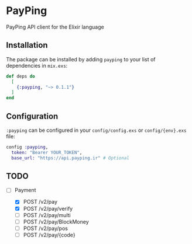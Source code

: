 # PayPing

[comment]: <> "[![Build Status](https://travis-ci.org/msudgh/payping.svg?branch=master)](https://travis-ci.org/msudgh/payping) [![Inline docs](https://inch-ci.org/github/msudgh/payping.svg)](https://inch-ci.org/github/msudgh/payping) [![Hex Docs](https://img.shields.io/badge/hex-docs-9768d1.svg)](https://hexdocs.pm/payping) [![Coverage Status](https://coveralls.io/repos/github/msudgh/payping/badge.svg?branch=master)](https://coveralls.io/github/msudgh/payping?branch=master) [![Deps Status](https://beta.hexfaktor.org/badge/all/github/msudgh/payping.svg)](https://beta.hexfaktor.org/github/msudgh/payping) [![hex.pm version](https://img.shields.io/hexpm/v/payping.svg)](https://hex.pm/packages/payping) [![hex.pm downloads](https://img.shields.io/hexpm/dt/payping.svg)](https://hex.pm/packages/payping) [![License](https://img.shields.io/badge/license-MIT-brightgreen.svg)](https://opensource.org/licenses/MIT)"

PayPing API client for the Elixir language

## Installation

The package can be installed by adding `payping` to your list of dependencies in `mix.exs`:

```elixir
def deps do
  [
    {:payping, "~> 0.1.1"}
  ]
end
```

## Configuration

`:payping` can be configured in your `config/config.exs` or `config/{env}.exs` file:

```exs
config :payping,
  token: "Bearer YOUR_TOKEN",
  base_url: "https://api.payping.ir" # Optional
```

## TODO

- [ ] Payment

  - [x] POST /v2/pay
  - [x] POST /v2/pay/verify
  - [ ] POST /v2/pay/multi
  - [ ] POST /v2/pay/BlockMoney
  - [ ] POST /v2/pay/pos
  - [ ] POST /v2/pay/{code}
